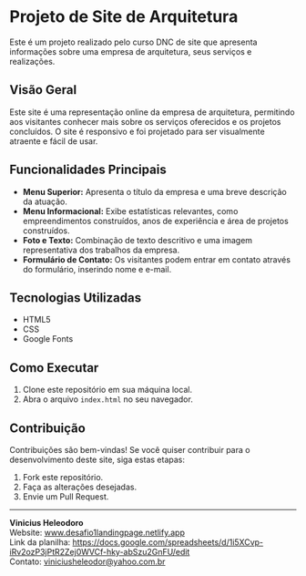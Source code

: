 # Projeto de Site de Arquitetura

Este é um projeto realizado pelo curso DNC de site que apresenta informações sobre uma empresa de arquitetura, seus serviços e realizações.

## Visão Geral

Este site é uma representação online da empresa de arquitetura, permitindo aos visitantes conhecer mais sobre os serviços oferecidos e os projetos concluídos. O site é responsivo e foi projetado para ser visualmente atraente e fácil de usar.

## Funcionalidades Principais

- **Menu Superior:** Apresenta o título da empresa e uma breve descrição da atuação.
- **Menu Informacional:** Exibe estatísticas relevantes, como empreendimentos construídos, anos de experiência e área de projetos construídos.
- **Foto e Texto:** Combinação de texto descritivo e uma imagem representativa dos trabalhos da empresa.
- **Formulário de Contato:** Os visitantes podem entrar em contato através do formulário, inserindo nome e e-mail.

## Tecnologias Utilizadas

- HTML5
- CSS
- Google Fonts

## Como Executar

1. Clone este repositório em sua máquina local.
2. Abra o arquivo `index.html` no seu navegador.

## Contribuição

Contribuições são bem-vindas! Se você quiser contribuir para o desenvolvimento deste site, siga estas etapas:

1. Fork este repositório.
2. Faça as alterações desejadas.
3. Envie um Pull Request.

---

**Vinicius Heleodoro**<br>
Website: www.desafio1landingpage.netlify.app<br>
Link da planilha: https://docs.google.com/spreadsheets/d/1i5XCvp-iRv2ozP3jPtR2Zej0WVCf-hky-abSzu2GnFU/edit<br>
Contato: viniciusheleodor@yahoo.com.br
